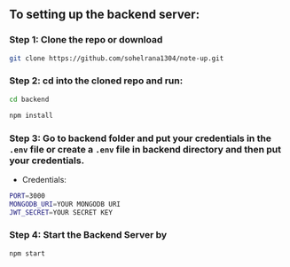 ## To setting up the backend server:

### Step 1: Clone the repo or download

```bash
git clone https://github.com/sohelrana1304/note-up.git
```

### Step 2: cd into the cloned repo and run:

```bash
cd backend
```

```bash
npm install
```

### Step 3: Go to backend folder and put your credentials in the `.env` file or create a `.env` file in backend directory and then put your credentials.

- Credentials:

```bash
PORT=3000
MONGODB_URI=YOUR MONGODB URI
JWT_SECRET=YOUR SECRET KEY
```

### Step 4: Start the Backend Server by

```bash
npm start
```
